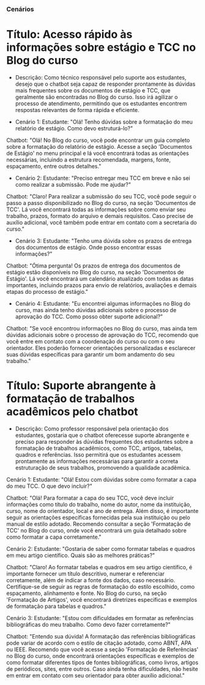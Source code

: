 ### Cenários
# Título: Acesso rápido às informações sobre estágio e TCC no Blog do curso

- Descrição: Como técnico responsável pelo suporte aos estudantes, desejo que o chatbot seja capaz de responder prontamente às dúvidas mais frequentes sobre os documentos de estágio e TCC, que geralmente são encontradas no Blog do curso. Isso irá agilizar o processo de atendimento, permitindo que os estudantes encontrem respostas relevantes de forma rápida e eficiente.

- Cenário 1:
Estudante: "Olá! Tenho dúvidas sobre a formatação do meu relatório de estágio. Como devo estruturá-lo?"

Chatbot: "Olá! No Blog do curso, você pode encontrar um guia completo sobre a formatação do relatório de estágio. Acesse a seção 'Documentos de Estágio' no menu principal e lá você encontrará todas as orientações necessárias, incluindo a estrutura recomendada, margens, fonte, espaçamento, entre outros detalhes."

- Cenário 2:
Estudante: "Preciso entregar meu TCC em breve e não sei como realizar a submissão. Pode me ajudar?"

Chatbot: "Claro! Para realizar a submissão do seu TCC, você pode seguir o passo a passo disponibilizado no Blog do curso, na seção 'Documentos de TCC'. Lá você encontrará todas as informações sobre como enviar seu trabalho, prazos, formato do arquivo e demais requisitos. Caso precise de auxílio adicional, você também pode entrar em contato com a secretaria do curso."

- Cenário 3:
Estudante: "Tenho uma dúvida sobre os prazos de entrega dos documentos de estágio. Onde posso encontrar essas informações?"

Chatbot: "Ótima pergunta! Os prazos de entrega dos documentos de estágio estão disponíveis no Blog do curso, na seção 'Documentos de Estágio'. Lá você encontrará um calendário atualizado com todas as datas importantes, incluindo prazos para envio de relatórios, avaliações e demais etapas do processo de estágio."

- Cenário 4:
Estudante: "Eu encontrei algumas informações no Blog do curso, mas ainda tenho dúvidas adicionais sobre o processo de aprovação do TCC. Como posso obter suporte adicional?"

Chatbot: "Se você encontrou informações no Blog do curso, mas ainda tem dúvidas adicionais sobre o processo de aprovação do TCC, recomendo que você entre em contato com a coordenação do curso ou com o seu orientador. Eles poderão fornecer orientações personalizadas e esclarecer suas dúvidas específicas para garantir um bom andamento do seu trabalho."

# Título: Suporte abrangente à formatação de trabalhos acadêmicos pelo chatbot

- Descrição: Como professor responsável pela orientação dos estudantes, gostaria que o chatbot oferecesse suporte abrangente e preciso para responder às dúvidas frequentes dos estudantes sobre a formatação de trabalhos acadêmicos, como TCC, artigos, tabelas, quadros e referências. Isso permitirá que os estudantes acessem prontamente as informações necessárias para garantir a correta estruturação de seus trabalhos, promovendo a qualidade acadêmica.

Cenário 1:
Estudante: "Olá! Estou com dúvidas sobre como formatar a capa do meu TCC. O que devo incluir?"

Chatbot: "Olá! Para formatar a capa do seu TCC, você deve incluir informações como título do trabalho, nome do autor, nome da instituição, curso, nome do orientador, local e ano de entrega. Além disso, é importante seguir as orientações específicas fornecidas pela sua instituição ou pelo manual de estilo adotado. Recomendo consultar a seção 'Formatação de TCC' no Blog do curso, onde você encontrará um guia detalhado sobre como formatar a capa corretamente."

Cenário 2:
Estudante: "Gostaria de saber como formatar tabelas e quadros em meu artigo científico. Quais são as melhores práticas?"

Chatbot: "Claro! Ao formatar tabelas e quadros em seu artigo científico, é importante fornecer um título descritivo, numerar e referenciar corretamente, além de indicar a fonte dos dados, caso necessário. Certifique-se de seguir as regras de formatação do estilo escolhido, como espaçamento, alinhamento e fonte. No Blog do curso, na seção 'Formatação de Artigos', você encontrará diretrizes específicas e exemplos de formatação para tabelas e quadros."

Cenário 3:
Estudante: "Estou com dificuldades em formatar as referências bibliográficas do meu trabalho. Como devo fazer corretamente?"

Chatbot: "Entendo sua dúvida! A formatação das referências bibliográficas pode variar de acordo com o estilo de citação adotado, como ABNT, APA ou IEEE. Recomendo que você acesse a seção 'Formatação de Referências' no Blog do curso, onde encontrará orientações específicas e exemplos de como formatar diferentes tipos de fontes bibliográficas, como livros, artigos de periódicos, sites, entre outros. Caso ainda tenha dificuldades, não hesite em entrar em contato com seu orientador para obter auxílio adicional."
